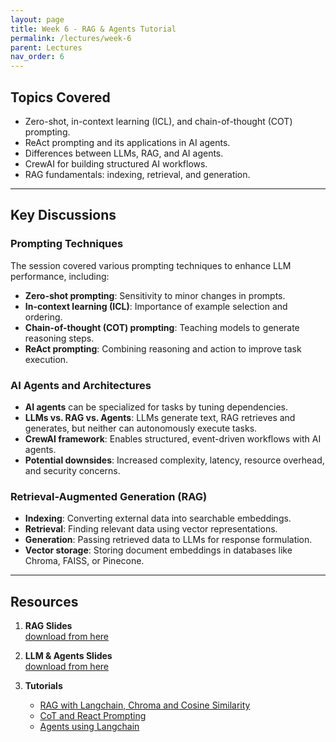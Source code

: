 ```yaml
---
layout: page
title: Week 6 - RAG & Agents Tutorial
permalink: /lectures/week-6
parent: Lectures
nav_order: 6
---
```


## Topics Covered
- Zero-shot, in-context learning (ICL), and chain-of-thought (COT) prompting.  
- ReAct prompting and its applications in AI agents.  
- Differences between LLMs, RAG, and AI agents.  
- CrewAI for building structured AI workflows.  
- RAG fundamentals: indexing, retrieval, and generation.  

---

## Key Discussions

### Prompting Techniques  
The session covered various prompting techniques to enhance LLM performance, including:  
- **Zero-shot prompting**: Sensitivity to minor changes in prompts.  
- **In-context learning (ICL)**: Importance of example selection and ordering.  
- **Chain-of-thought (COT) prompting**: Teaching models to generate reasoning steps.  
- **ReAct prompting**: Combining reasoning and action to improve task execution.  

### AI Agents and Architectures  
- **AI agents** can be specialized for tasks by tuning dependencies.  
- **LLMs vs. RAG vs. Agents**: LLMs generate text, RAG retrieves and generates, but neither can autonomously execute tasks.  
- **CrewAI framework**: Enables structured, event-driven workflows with AI agents.  
- **Potential downsides**: Increased complexity, latency, resource overhead, and security concerns.  

### Retrieval-Augmented Generation (RAG)  
- **Indexing**: Converting external data into searchable embeddings.  
- **Retrieval**: Finding relevant data using vector representations.  
- **Generation**: Passing retrieved data to LLMs for response formulation.  
- **Vector storage**: Storing document embeddings in databases like Chroma, FAISS, or Pinecone.  

---

## Resources

1. **RAG Slides**  
   [download from here](https://github.com/ApplicationsOfLanguageModels/course-website-S2025/blob/main/assets/%20slides/RAG_basics_tutorial.pdf)

2. **LLM & Agents Slides**  
   [download from here](https://github.com/ApplicationsOfLanguageModels/course-website-S2025/blob/main/assets/%20slides/LLMs_and_Agents.pdf)

3. **Tutorials**  
   - [RAG with Langchain, Chroma and Cosine Similarity](https://colab.research.google.com/drive/197zdFaOZrHtu0FC9OaxNjm8Qw-4phI78?usp=sharing)
   - [CoT and React Prompting](https://colab.research.google.com/drive/1RP8oO-wNlKWAAY35aY3zLtkCkiT3jgg6?usp=sharing)
   - [Agents using Langchain](https://colab.research.google.com/drive/1BNKwhdD3-kXCa65oF4eZe_SBav7BKyGU?usp=sharing)

